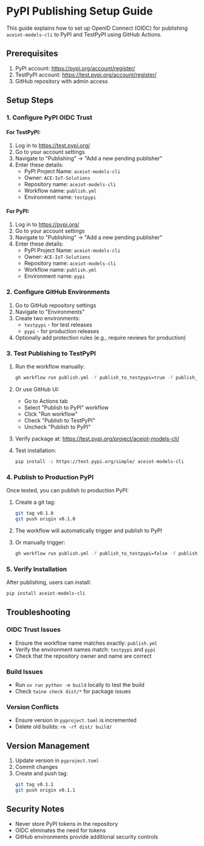 # PyPI Publishing Setup Guide

This guide explains how to set up OpenID Connect (OIDC) for publishing `aceiot-models-cli` to PyPI and TestPyPI using GitHub Actions.

## Prerequisites

1. PyPI account: https://pypi.org/account/register/
2. TestPyPI account: https://test.pypi.org/account/register/
3. GitHub repository with admin access

## Setup Steps

### 1. Configure PyPI OIDC Trust

#### For TestPyPI:
1. Log in to https://test.pypi.org/
2. Go to your account settings
3. Navigate to "Publishing" → "Add a new pending publisher"
4. Enter these details:
   - PyPI Project Name: `aceiot-models-cli`
   - Owner: `ACE-IoT-Solutions`
   - Repository name: `aceiot-models-cli`
   - Workflow name: `publish.yml`
   - Environment name: `testpypi`

#### For PyPI:
1. Log in to https://pypi.org/
2. Go to your account settings
3. Navigate to "Publishing" → "Add a new pending publisher"
4. Enter these details:
   - PyPI Project Name: `aceiot-models-cli`
   - Owner: `ACE-IoT-Solutions`
   - Repository name: `aceiot-models-cli`
   - Workflow name: `publish.yml`
   - Environment name: `pypi`

### 2. Configure GitHub Environments

1. Go to GitHub repository settings
2. Navigate to "Environments"
3. Create two environments:
   - `testpypi` - for test releases
   - `pypi` - for production releases
4. Optionally add protection rules (e.g., require reviews for production)

### 3. Test Publishing to TestPyPI

1. Run the workflow manually:
   ```bash
   gh workflow run publish.yml -f publish_to_testpypi=true -f publish_to_pypi=false
   ```

2. Or use GitHub UI:
   - Go to Actions tab
   - Select "Publish to PyPI" workflow
   - Click "Run workflow"
   - Check "Publish to TestPyPI"
   - Uncheck "Publish to PyPI"

3. Verify package at: https://test.pypi.org/project/aceiot-models-cli/

4. Test installation:
   ```bash
   pip install -i https://test.pypi.org/simple/ aceiot-models-cli
   ```

### 4. Publish to Production PyPI

Once tested, you can publish to production PyPI:

1. Create a git tag:
   ```bash
   git tag v0.1.0
   git push origin v0.1.0
   ```

2. The workflow will automatically trigger and publish to PyPI

3. Or manually trigger:
   ```bash
   gh workflow run publish.yml -f publish_to_testpypi=false -f publish_to_pypi=true
   ```

### 5. Verify Installation

After publishing, users can install:
```bash
pip install aceiot-models-cli
```

## Troubleshooting

### OIDC Trust Issues
- Ensure the workflow name matches exactly: `publish.yml`
- Verify the environment names match: `testpypi` and `pypi`
- Check that the repository owner and name are correct

### Build Issues
- Run `uv run python -m build` locally to test the build
- Check `twine check dist/*` for package issues

### Version Conflicts
- Ensure version in `pyproject.toml` is incremented
- Delete old builds: `rm -rf dist/ build/`

## Version Management

1. Update version in `pyproject.toml`
2. Commit changes
3. Create and push tag:
   ```bash
   git tag v0.1.1
   git push origin v0.1.1
   ```

## Security Notes

- Never store PyPI tokens in the repository
- OIDC eliminates the need for tokens
- GitHub environments provide additional security controls